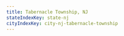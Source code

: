 ```yaml
---
title: Tabernacle Township, NJ
stateIndexKey: state-nj
cityIndexKey: city-nj-tabernacle-township
---
```

